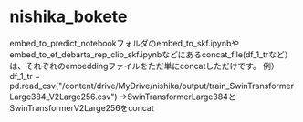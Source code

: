 # nishika_bokete
embed_to_predict_notebookフォルダのembed_to_skf.ipynbやembed_to_ef_debarta_rep_clip_skf.ipynbなどにあるconcat_file(df_1_trなど）は、それぞれのembeddingファイルをただ単にconcatしただけです。
例）df_1_tr = pd.read_csv("/content/drive/MyDrive/nishika/output/train_SwinTransformerLarge384_V2Large256.csv")
→SwinTransformerLarge384とSwinTransformerV2Large256をconcat
